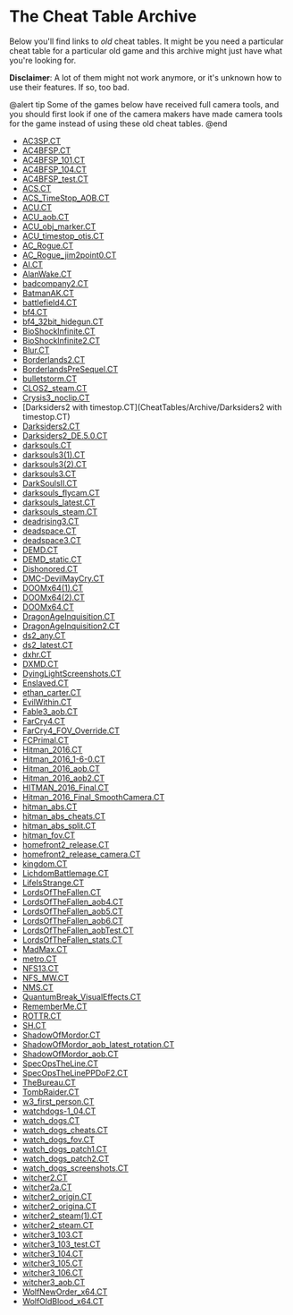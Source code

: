 The Cheat Table Archive
=====

Below you'll find links to *old* cheat tables. It might be you need a particular cheat table for a particular old game 
and this archive might just have what you're looking for. 

**Disclaimer**: A lot of them might not work anymore, or it's unknown how to use their features. If so, too bad.

@alert tip
Some of the games below have received full camera tools, and you should first look if one of the camera makers have made
camera tools for the game instead of using these old cheat tables. 
@end

* [AC3SP.CT](CheatTables/Archive/AC3SP.CT)
* [AC4BFSP.CT](CheatTables/Archive/AC4BFSP.CT)
* [AC4BFSP_101.CT](CheatTables/Archive/AC4BFSP_101.CT)
* [AC4BFSP_104.CT](CheatTables/Archive/AC4BFSP_104.CT)
* [AC4BFSP_test.CT](CheatTables/Archive/AC4BFSP_test.CT)
* [ACS.CT](CheatTables/Archive/ACS.CT)
* [ACS_TimeStop_AOB.CT](CheatTables/Archive/ACS_TimeStop_AOB.CT)
* [ACU.CT](CheatTables/Archive/ACU.CT)
* [ACU_aob.CT](CheatTables/Archive/ACU_aob.CT)
* [ACU_obj_marker.CT](CheatTables/Archive/ACU_obj_marker.CT)
* [ACU_timestop_otis.CT](CheatTables/Archive/ACU_timestop_otis.CT)
* [AC_Rogue.CT](CheatTables/Archive/AC_Rogue.CT)
* [AC_Rogue_jim2point0.CT](CheatTables/Archive/AC_Rogue_jim2point0.CT)
* [AI.CT](CheatTables/Archive/AI.CT)
* [AlanWake.CT](CheatTables/Archive/AlanWake.CT)
* [badcompany2.CT](CheatTables/Archive/badcompany2.CT)
* [BatmanAK.CT](CheatTables/Archive/BatmanAK.CT)
* [battlefield4.CT](CheatTables/Archive/battlefield4.CT)
* [bf4.CT](CheatTables/Archive/bf4.CT)
* [bf4_32bit_hidegun.CT](CheatTables/Archive/bf4_32bit_hidegun.CT)
* [BioShockInfinite.CT](CheatTables/Archive/BioShockInfinite.CT)
* [BioShockInfinite2.CT](CheatTables/Archive/BioShockInfinite2.CT)
* [Blur.CT](CheatTables/Archive/Blur.CT)
* [Borderlands2.CT](CheatTables/Archive/Borderlands2.CT)
* [BorderlandsPreSequel.CT](CheatTables/Archive/BorderlandsPreSequel.CT)
* [bulletstorm.CT](CheatTables/Archive/bulletstorm.CT)
* [CLOS2_steam.CT](CheatTables/Archive/CLOS2_steam.CT)
* [Crysis3_noclip.CT](CheatTables/Archive/Crysis3_noclip.CT)
* [Darksiders2 with timestop.CT](CheatTables/Archive/Darksiders2 with timestop.CT) 
* [Darksiders2.CT](CheatTables/Archive/Darksiders2.CT)
* [Darksiders2_DE.5.0.CT](CheatTables/Archive/Darksiders2_DE.5.0.CT)
* [darksouls.CT](CheatTables/Archive/darksouls.CT)
* [darksouls3(1).CT](CheatTables/Archive/darksouls3(1).CT)
* [darksouls3(2).CT](CheatTables/Archive/darksouls3(2).CT)
* [darksouls3.CT](CheatTables/Archive/darksouls3.CT)
* [DarkSoulsII.CT](CheatTables/Archive/DarkSoulsII.CT)
* [darksouls_flycam.CT](CheatTables/Archive/darksouls_flycam.CT)
* [darksouls_latest.CT](CheatTables/Archive/darksouls_latest.CT)
* [darksouls_steam.CT](CheatTables/Archive/darksouls_steam.CT)
* [deadrising3.CT](CheatTables/Archive/deadrising3.CT)
* [deadspace.CT](CheatTables/Archive/deadspace.CT)
* [deadspace3.CT](CheatTables/Archive/deadspace3.CT)
* [DEMD.CT](CheatTables/Archive/DEMD.CT)
* [DEMD_static.CT](CheatTables/Archive/DEMD_static.CT)
* [Dishonored.CT](CheatTables/Archive/Dishonored.CT)
* [DMC-DevilMayCry.CT](CheatTables/Archive/DMC-DevilMayCry.CT)
* [DOOMx64(1).CT](CheatTables/Archive/DOOMx64(1).CT)
* [DOOMx64(2).CT](CheatTables/Archive/DOOMx64(2).CT)
* [DOOMx64.CT](CheatTables/Archive/DOOMx64.CT)
* [DragonAgeInquisition.CT](CheatTables/Archive/DragonAgeInquisition.CT)
* [DragonAgeInquisition2.CT](CheatTables/Archive/DragonAgeInquisition2.CT)
* [ds2_any.CT](CheatTables/Archive/ds2_any.CT)
* [ds2_latest.CT](CheatTables/Archive/ds2_latest.CT)
* [dxhr.CT](CheatTables/Archive/dxhr.CT)
* [DXMD.CT](CheatTables/Archive/DXMD.CT)
* [DyingLightScreenshots.CT](CheatTables/Archive/DyingLightScreenshots.CT)
* [Enslaved.CT](CheatTables/Archive/Enslaved.CT)
* [ethan_carter.CT](CheatTables/Archive/ethan_carter.CT)
* [EvilWithin.CT](CheatTables/Archive/EvilWithin.CT)
* [Fable3_aob.CT](CheatTables/Archive/Fable3_aob.CT)
* [FarCry4.CT](CheatTables/Archive/FarCry4.CT)
* [FarCry4_FOV_Override.CT](CheatTables/Archive/FarCry4_FOV_Override.CT)
* [FCPrimal.CT](CheatTables/Archive/FCPrimal.CT)
* [Hitman_2016.CT](CheatTables/Archive/Hitman_2016.CT)
* [Hitman_2016_1-6-0.CT](CheatTables/Archive/Hitman_2016_1-6-0.CT)
* [Hitman_2016_aob.CT](CheatTables/Archive/Hitman_2016_aob.CT)
* [Hitman_2016_aob2.CT](CheatTables/Archive/Hitman_2016_aob2.CT)
* [HITMAN_2016_Final.CT](CheatTables/Archive/HITMAN_2016_Final.CT)
* [Hitman_2016_Final_SmoothCamera.CT](CheatTables/Archive/Hitman_2016_Final_SmoothCamera.CT)
* [hitman_abs.CT](CheatTables/Archive/hitman_abs.CT)
* [hitman_abs_cheats.CT](CheatTables/Archive/hitman_abs_cheats.CT)
* [hitman_abs_split.CT](CheatTables/Archive/hitman_abs_split.CT)
* [hitman_fov.CT](CheatTables/Archive/hitman_fov.CT)
* [homefront2_release.CT](CheatTables/Archive/homefront2_release.CT)
* [homefront2_release_camera.CT](CheatTables/Archive/homefront2_release_camera.CT) 
* [kingdom.CT](CheatTables/Archive/kingdom.CT)
* [LichdomBattlemage.CT](CheatTables/Archive/LichdomBattlemage.CT)
* [LifeIsStrange.CT](CheatTables/Archive/LifeIsStrange.CT)
* [LordsOfTheFallen.CT](CheatTables/Archive/LordsOfTheFallen.CT)
* [LordsOfTheFallen_aob4.CT](CheatTables/Archive/LordsOfTheFallen_aob4.CT)
* [LordsOfTheFallen_aob5.CT](CheatTables/Archive/LordsOfTheFallen_aob5.CT)
* [LordsOfTheFallen_aob6.CT](CheatTables/Archive/LordsOfTheFallen_aob6.CT)
* [LordsOfTheFallen_aobTest.CT](CheatTables/Archive/LordsOfTheFallen_aobTest.CT)
* [LordsOfTheFallen_stats.CT](CheatTables/Archive/LordsOfTheFallen_stats.CT)
* [MadMax.CT](CheatTables/Archive/MadMax.CT)
* [metro.CT](CheatTables/Archive/metro.CT)
* [NFS13.CT](CheatTables/Archive/NFS13.CT)
* [NFS_MW.CT](CheatTables/Archive/NFS_MW.CT)
* [NMS.CT](CheatTables/Archive/NMS.CT)
* [QuantumBreak_VisualEffects.CT](CheatTables/Archive/QuantumBreak_VisualEffects.CT)
* [RememberMe.CT](CheatTables/Archive/RememberMe.CT)
* [ROTTR.CT](CheatTables/Archive/ROTTR.CT)
* [SH.CT](CheatTables/Archive/SH.CT)
* [ShadowOfMordor.CT](CheatTables/Archive/ShadowOfMordor.CT)
* [ShadowOfMordor_aob_latest_rotation.CT](CheatTables/Archive/ShadowOfMordor_aob_latest_rotation.CT)
* [ShadowOfMordor_aob.CT](CheatTables/Archive/ShadowOfMordor_aob.CT)
* [SpecOpsTheLine.CT](CheatTables/Archive/SpecOpsTheLine.CT)
* [SpecOpsTheLinePPDoF2.CT](CheatTables/Archive/SpecOpsTheLinePPDoF2.CT)
* [TheBureau.CT](CheatTables/Archive/TheBureau.CT)
* [TombRaider.CT](CheatTables/Archive/TombRaider.CT)
* [w3_first_person.CT](CheatTables/Archive/w3_first_person.CT)
* [watchdogs-1_04.CT](CheatTables/Archive/watchdogs-1_04.CT)
* [watch_dogs.CT](CheatTables/Archive/watch_dogs.CT)
* [watch_dogs_cheats.CT](CheatTables/Archive/watch_dogs_cheats.CT)
* [watch_dogs_fov.CT](CheatTables/Archive/watch_dogs_fov.CT)
* [watch_dogs_patch1.CT](CheatTables/Archive/watch_dogs_patch1.CT)
* [watch_dogs_patch2.CT](CheatTables/Archive/watch_dogs_patch2.CT)
* [watch_dogs_screenshots.CT](CheatTables/Archive/watch_dogs_screenshots.CT)
* [witcher2.CT](CheatTables/Archive/witcher2.CT)
* [witcher2a.CT](CheatTables/Archive/witcher2a.CT)
* [witcher2_origin.CT](CheatTables/Archive/witcher2_origin.CT)
* [witcher2_origina.CT](CheatTables/Archive/witcher2_origina.CT)
* [witcher2_steam(1).CT](CheatTables/Archive/witcher2_steam(1).CT)
* [witcher2_steam.CT](CheatTables/Archive/witcher2_steam.CT)
* [witcher3_103.CT](CheatTables/Archive/witcher3_103.CT)
* [witcher3_103_test.CT](CheatTables/Archive/witcher3_103_test.CT)
* [witcher3_104.CT](CheatTables/Archive/witcher3_104.CT)
* [witcher3_105.CT](CheatTables/Archive/witcher3_105.CT)
* [witcher3_106.CT](CheatTables/Archive/witcher3_106.CT)
* [witcher3_aob.CT](CheatTables/Archive/witcher3_aob.CT)
* [WolfNewOrder_x64.CT](CheatTables/Archive/WolfNewOrder_x64.CT)
* [WolfOldBlood_x64.CT](CheatTables/Archive/WolfOldBlood_x64.CT)
